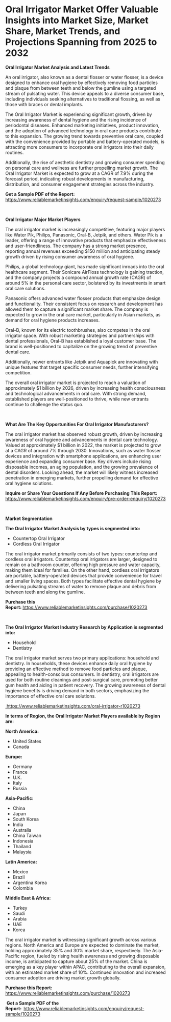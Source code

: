 <p><h1>Oral Irrigator Market Offer Valuable Insights into Market Size, Market Share, Market Trends, and Projections Spanning from 2025 to 2032</h1></p><p><strong>Oral Irrigator Market Analysis and Latest Trends</strong></p>
<p><p>An oral irrigator, also known as a dental flosser or water flosser, is a device designed to enhance oral hygiene by effectively removing food particles and plaque from between teeth and below the gumline using a targeted stream of pulsating water. This device appeals to a diverse consumer base, including individuals seeking alternatives to traditional flossing, as well as those with braces or dental implants.</p><p>The Oral Irrigator Market is experiencing significant growth, driven by increasing awareness of dental hygiene and the rising incidence of periodontal diseases. Enhanced marketing initiatives, product innovation, and the adoption of advanced technology in oral care products contribute to this expansion. The growing trend towards preventive oral care, coupled with the convenience provided by portable and battery-operated models, is attracting more consumers to incorporate oral irrigators into their daily routines.</p><p>Additionally, the rise of aesthetic dentistry and growing consumer spending on personal care and wellness are further propelling market growth. The Oral Irrigator Market is expected to grow at a CAGR of 7.9% during the forecast period, indicating robust developments in manufacturing, distribution, and consumer engagement strategies across the industry.</p></p>
<p><strong>Get a Sample PDF of the Report:&nbsp;</strong> <a href="https://www.reliablemarketinsights.com/enquiry/request-sample/1020273?utm_campaign=3070&utm_medium=2&utm_source=Github&utm_content=ia&utm_term=16042025&utm_id=oral-irrigator">https://www.reliablemarketinsights.com/enquiry/request-sample/1020273</a></p>
<p>&nbsp;</p>
<p><strong>Oral Irrigator Major Market Players</strong></p>
<p><p>The oral irrigator market is increasingly competitive, featuring major players like Water Pik, Philips, Panasonic, Oral-B, Jetpik, and others. Water Pik is a leader, offering a range of innovative products that emphasize effectiveness and user-friendliness. The company has a strong market presence, reporting annual revenues exceeding $150 million and anticipating steady growth driven by rising consumer awareness of oral hygiene.</p><p>Philips, a global technology giant, has made significant inroads into the oral healthcare segment. Their Sonicare AirFloss technology is gaining traction, and the company projects a compound annual growth rate (CAGR) of around 5% in the personal care sector, bolstered by its investments in smart oral care solutions.</p><p>Panasonic offers advanced water flosser products that emphasize design and functionality. Their consistent focus on research and development has allowed them to capture a significant market share. The company is expected to grow in the oral care market, particularly in Asian markets, as demand for oral hygiene products increases.</p><p>Oral-B, known for its electric toothbrushes, also competes in the oral irrigator space. With robust marketing strategies and partnerships with dental professionals, Oral-B has established a loyal customer base. The brand is well-positioned to capitalize on the growing trend of preventive dental care.</p><p>Additionally, newer entrants like Jetpik and Aquapick are innovating with unique features that target specific consumer needs, further intensifying competition. </p><p>The overall oral irrigator market is projected to reach a valuation of approximately $1 billion by 2026, driven by increasing health consciousness and technological advancements in oral care. With strong demand, established players are well-positioned to thrive, while new entrants continue to challenge the status quo.</p></p>
<p>&nbsp;</p>
<p><strong>What Are The Key Opportunities For Oral Irrigator Manufacturers?</strong></p>
<p><p>The oral irrigator market has observed robust growth, driven by increasing awareness of oral hygiene and advancements in dental care technology. Valued at approximately $1 billion in 2022, the market is projected to grow at a CAGR of around 7% through 2030. Innovations, such as water flosser devices and integration with smartphone applications, are enhancing user experience and expanding consumer base. Key drivers include rising disposable incomes, an aging population, and the growing prevalence of dental disorders. Looking ahead, the market will likely witness increased penetration in emerging markets, further propelling demand for effective oral hygiene solutions.</p></p>
<p><strong>Inquire or Share Your Questions If Any Before Purchasing This Report:</strong> <a href="https://www.reliablemarketinsights.com/enquiry/pre-order-enquiry/1020273?utm_campaign=3070&utm_medium=2&utm_source=Github&utm_content=ia&utm_term=16042025&utm_id=oral-irrigator">https://www.reliablemarketinsights.com/enquiry/pre-order-enquiry/1020273</a></p>
<p>&nbsp;</p>
<p><strong>Market Segmentation</strong></p>
<p><strong>The Oral Irrigator Market Analysis by types is segmented into:</strong></p>
<p><ul><li>Countertop Oral Irrigator</li><li>Cordless Oral Irrigator</li></ul></p>
<p><p>The oral irrigator market primarily consists of two types: countertop and cordless oral irrigators. Countertop oral irrigators are larger, designed to remain on a bathroom counter, offering high pressure and water capacity, making them ideal for families. On the other hand, cordless oral irrigators are portable, battery-operated devices that provide convenience for travel and smaller living spaces. Both types facilitate effective dental hygiene by delivering pulsating streams of water to remove plaque and debris from between teeth and along the gumline.</p></p>
<p><strong>Purchase this Report:&nbsp;</strong><a href="https://www.reliablemarketinsights.com/purchase/1020273?utm_campaign=3070&utm_medium=2&utm_source=Github&utm_content=ia&utm_term=16042025&utm_id=oral-irrigator">https://www.reliablemarketinsights.com/purchase/1020273</a></p>
<p>&nbsp;</p>
<p><strong>The Oral Irrigator Market Industry Research by Application is segmented into:</strong></p>
<p><ul><li>Household</li><li>Dentistry</li></ul></p>
<p><p>The oral irrigator market serves two primary applications: household and dentistry. In households, these devices enhance daily oral hygiene by providing an effective method to remove food particles and plaque, appealing to health-conscious consumers. In dentistry, oral irrigators are used for both routine cleanings and post-surgical care, promoting better gum health and aiding in patient recovery. The growing awareness of dental hygiene benefits is driving demand in both sectors, emphasizing the importance of effective oral care solutions.</p></p>
<p><a href="https://www.reliablemarketinsights.com/oral-irrigator-r1020273?utm_campaign=3070&utm_medium=2&utm_source=Github&utm_content=ia&utm_term=16042025&utm_id=oral-irrigator">&nbsp;https://www.reliablemarketinsights.com/oral-irrigator-r1020273</a></p>
<p><strong>In terms of Region, the Oral Irrigator Market Players available by Region are:</strong></p>
<p>
    <p> <strong> North America: </strong>
        <ul>
            <li>United States</li>
            <li>Canada</li>
        </ul>
        </p> 
    <p> <strong> Europe: </strong>
        <ul>
            <li>Germany</li>
            <li>France</li>
            <li>U.K.</li>
            <li>Italy</li>
            <li>Russia</li>
        </ul>
        </p> 
    <p> <strong> Asia-Pacific: </strong>
        <ul>
            <li>China</li>
            <li>Japan</li>
            <li>South Korea</li>
            <li>India</li>
            <li>Australia</li>
            <li>China Taiwan</li>
            <li>Indonesia</li>
            <li>Thailand</li>
            <li>Malaysia</li>
        </ul>
        </p> 
    <p> <strong> Latin America: </strong>
        <ul>
            <li>Mexico</li>
            <li>Brazil</li>
            <li>Argentina Korea</li>
            <li>Colombia</li>
        </ul>
        </p> 
    <p> <strong> Middle East & Africa: </strong>
        <ul>
            <li>Turkey</li>
            <li>Saudi</li>
            <li>Arabia</li>
            <li>UAE</li>
            <li>Korea</li>
        </ul>
    </p>
    </p>
<p><p>The oral irrigator market is witnessing significant growth across various regions. North America and Europe are expected to dominate the market, holding approximately 35% and 30% market share, respectively. The Asia-Pacific region, fueled by rising health awareness and growing disposable income, is anticipated to capture about 25% of the market. China is emerging as a key player within APAC, contributing to the overall expansion, with an estimated market share of 10%. Continued innovation and increased consumer adoption are driving market growth globally.</p></p>
<p><strong>Purchase this Report: </strong><a href="https://www.reliablemarketinsights.com/purchase/1020273?utm_campaign=3070&utm_medium=2&utm_source=Github&utm_content=ia&utm_term=16042025&utm_id=oral-irrigator">https://www.reliablemarketinsights.com/purchase/1020273</a></p>
<p>&nbsp;<strong>Get a Sample PDF of the Report:&nbsp;&nbsp;</strong><a href="https://www.reliablemarketinsights.com/enquiry/request-sample/1020273?utm_campaign=3070&utm_medium=2&utm_source=Github&utm_content=ia&utm_term=16042025&utm_id=oral-irrigator">https://www.reliablemarketinsights.com/enquiry/request-sample/1020273</a></p>
<p><strong></strong></p>
<p><p></p><p></p><p></p></p>